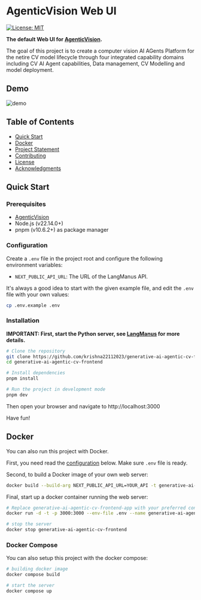 # AgenticVision Web UI

[![License: MIT](https://img.shields.io/badge/License-MIT-yellow.svg)](https://opensource.org/licenses/MIT)

**The default Web UI for [AgenticVision](https://github.com/krishna22112023/generative-ai-agentic-cv-base.git).**

The goal of this project is to create a computer vision AI AGents Platform for the netire CV model lifecycle through four integrated capability domains including CV AI Agent capabilities, Data management, CV Modelling and model deployment.

## Demo

![demo](https://github.com/langmanus/langmanus/blob/main/assets/demo.gif?raw=true)

## Table of Contents

- [Quick Start](#quick-start)
- [Docker](#docker)
- [Project Statement](#project-statement)
- [Contributing](#contributing)
- [License](#license)
- [Acknowledgments](#acknowledgments)

## Quick Start

### Prerequisites

- [AgenticVision](https://github.com/krishna22112023/generative-ai-agentic-cv-base.git)
- Node.js (v22.14.0+)
- pnpm (v10.6.2+) as package manager

### Configuration

Create a `.env` file in the project root and configure the following environment variables:

- `NEXT_PUBLIC_API_URL`: The URL of the LangManus API.

It's always a good idea to start with the given example file, and edit the `.env` file with your own values:

```bash
cp .env.example .env
```

### Installation

**IMPORTANT: First, **start the Python server**, see [LangManus](https://github.com/langmanus/langmanus) for more details.**

```bash
# Clone the repository
git clone https://github.com/krishna22112023/generative-ai-agentic-cv-frontend
cd generative-ai-agentic-cv-frontend

# Install dependencies
pnpm install 

# Run the project in development mode
pnpm dev
```

Then open your browser and navigate to http://localhost:3000

Have fun!

## Docker

You can also run this project with Docker.

First, you need read the [configuration](#configuration) below. Make sure `.env` file is ready.

Second, to build a Docker image of your own web server:

```bash
docker build --build-arg NEXT_PUBLIC_API_URL=YOUR_API -t generative-ai-agentic-cv-frontend .
```

Final, start up a docker container running the web server:

```bash
# Replace generative-ai-agentic-cv-frontend-app with your preferred container name
docker run -d -t -p 3000:3000 --env-file .env --name generative-ai-agentic-cv-frontend-app generative-ai-agentic-cv-frontend

# stop the server
docker stop generative-ai-agentic-cv-frontend
```

### Docker Compose

You can also setup this project with the docker compose:

```bash
# building docker image
docker compose build

# start the server
docker compose up
```